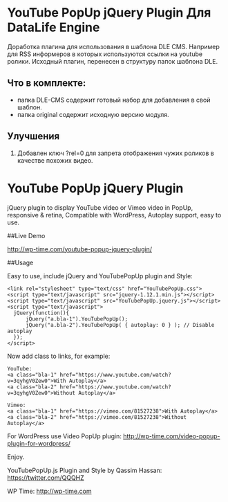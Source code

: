 # YouTube PopUp jQuery Plugin Для DataLife Engine
Доработка плагина для использования в шаблона DLE CMS. Например для RSS информеров в которых используются ссылки на youtube ролики.
Исходный плагин, перенесен в структуру папок шаблона DLE.

## Что в комплекте:
- папка DLE-CMS содержит готовый набор для добавления в свой шаблон.
- папка original содержит исходную версию модуля.


## Улучшения 
1. Добавлен ключ ?rel=0 
для запрета отображения чужих роликов в качестве похожих видео.



# YouTube PopUp jQuery Plugin
jQuery plugin to display YouTube video or Vimeo video in PopUp, responsive &amp; retina, Compatible with WordPress, Autoplay support, easy to use.

##Live Demo

http://wp-time.com/youtube-popup-jquery-plugin/

##Usage

Easy to use, include jQuery and YouTubePopUp plugin and Style:

    <link rel="stylesheet" type="text/css" href="YouTubePopUp.css">
    <script type="text/javascript" src="jquery-1.12.1.min.js"></script>
    <script type="text/javascript" src="YouTubePopUp.jquery.js"></script>
    <script type="text/javascript">
      jQuery(function(){
          jQuery("a.bla-1").YouTubePopUp();
          jQuery("a.bla-2").YouTubePopUp( { autoplay: 0 } ); // Disable autoplay
      });
    </script>
  
Now add class to links, for example:

    YouTube:
    <a class="bla-1" href="https://www.youtube.com/watch?v=3qyhgV0Zew0">With Autoplay</a>
    <a class="bla-2" href="https://www.youtube.com/watch?v=3qyhgV0Zew0">Without Autoplay</a>
 
    Vimeo:
    <a class="bla-1" href="https://vimeo.com/81527238">With Autoplay</a>
    <a class="bla-2" href="https://vimeo.com/81527238">Without Autoplay</a>

For WordPress use Video PopUp plugin: http://wp-time.com/video-popup-plugin-for-wordpress/

Enjoy.

YouTubePopUp.js Plugin and Style by Qassim Hassan: https://twitter.com/QQQHZ

WP Time: http://wp-time.com
